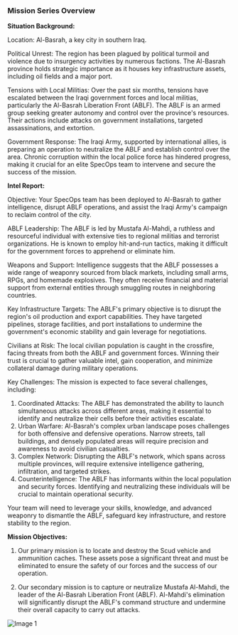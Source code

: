 ### Mission Series Overview

**Situation Background:**

Location: Al-Basrah, a key city in southern Iraq.

Political Unrest: The region has been plagued by political turmoil and violence due to insurgency activities by numerous factions. The Al-Basrah province holds strategic importance as it houses key infrastructure assets, including oil fields and a major port.

Tensions with Local Militias: Over the past six months, tensions have escalated between the Iraqi government forces and local militias, particularly the Al-Basrah Liberation Front (ABLF). The ABLF is an armed group seeking greater autonomy and control over the province's resources. Their actions include attacks on government installations, targeted assassinations, and extortion.

Government Response: The Iraqi Army, supported by international allies, is preparing an operation to neutralize the ABLF and establish control over the area. Chronic corruption within the local police force has hindered progress, making it crucial for an elite SpecOps team to intervene and secure the success of the mission.

**Intel Report:**

Objective: Your SpecOps team has been deployed to Al-Basrah to gather intelligence, disrupt ABLF operations, and assist the Iraqi Army's campaign to reclaim control of the city.

ABLF Leadership: The ABLF is led by Mustafa Al-Mahdi, a ruthless and resourceful individual with extensive ties to regional militias and terrorist organizations. He is known to employ hit-and-run tactics, making it difficult for the government forces to apprehend or eliminate him.

Weapons and Support: Intelligence suggests that the ABLF possesses a wide range of weaponry sourced from black markets, including small arms, RPGs, and homemade explosives. They often receive financial and material support from external entities through smuggling routes in neighboring countries.

Key Infrastructure Targets: The ABLF's primary objective is to disrupt the region's oil production and export capabilities. They have targeted pipelines, storage facilities, and port installations to undermine the government's economic stability and gain leverage for negotiations.

Civilians at Risk: The local civilian population is caught in the crossfire, facing threats from both the ABLF and government forces. Winning their trust is crucial to gather valuable intel, gain cooperation, and minimize collateral damage during military operations.

Key Challenges: The mission is expected to face several challenges, including:

1. Coordinated Attacks: The ABLF has demonstrated the ability to launch simultaneous attacks across different areas, making it essential to identify and neutralize their cells before their activities escalate.
2. Urban Warfare: Al-Basrah's complex urban landscape poses challenges for both offensive and defensive operations. Narrow streets, tall buildings, and densely populated areas will require precision and awareness to avoid civilian casualties.
3. Complex Network: Disrupting the ABLF's network, which spans across multiple provinces, will require extensive intelligence gathering, infiltration, and targeted strikes.
4. Counterintelligence: The ABLF has informants within the local population and security forces. Identifying and neutralizing these individuals will be crucial to maintain operational security.

Your team will need to leverage your skills, knowledge, and advanced weaponry to dismantle the ABLF, safeguard key infrastructure, and restore stability to the region.

**Mission Objectives:**

1. Our primary mission is to locate and destroy the Scud vehicle and ammunition caches. These assets pose a significant threat and must be eliminated to ensure the safety of our forces and the success of our operation.

2. Our secondary mission is to capture or neutralize Mustafa Al-Mahdi, the leader of the Al-Basrah Liberation Front (ABLF). Al-Mahdi's elimination will significantly disrupt the ABLF's command structure and undermine their overall capacity to carry out attacks.

![Image 1](/images/img1)